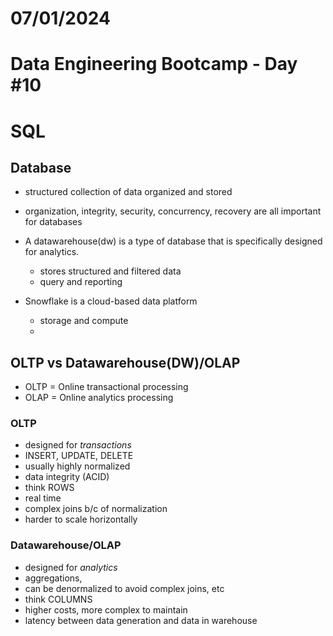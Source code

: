 # 07/01/2024 
# Data Engineering Bootcamp - Day #10

# SQL

## Database
- structured collection of data organized and stored
- organization, integrity, security, concurrency, recovery are all important for databases

- A datawarehouse(dw) is a type of database that is specifically designed for analytics.
    - stores structured and filtered data
    - query and reporting

- Snowflake is a cloud-based data platform
    - storage and compute
    -

## OLTP vs Datawarehouse(DW)/OLAP
- OLTP = Online transactional processing
- OLAP = Online analytics processing

### OLTP
- designed for *transactions*
- INSERT, UPDATE, DELETE
- usually highly normalized
- data integrity (ACID)
- think ROWS
- real time
- complex joins b/c of normalization
- harder to scale horizontally

### Datawarehouse/OLAP
- designed for *analytics*
- aggregations, 
- can be denormalized to avoid complex joins, etc
- think COLUMNS
- higher costs, more complex to maintain
- latency between data generation and data in warehouse

